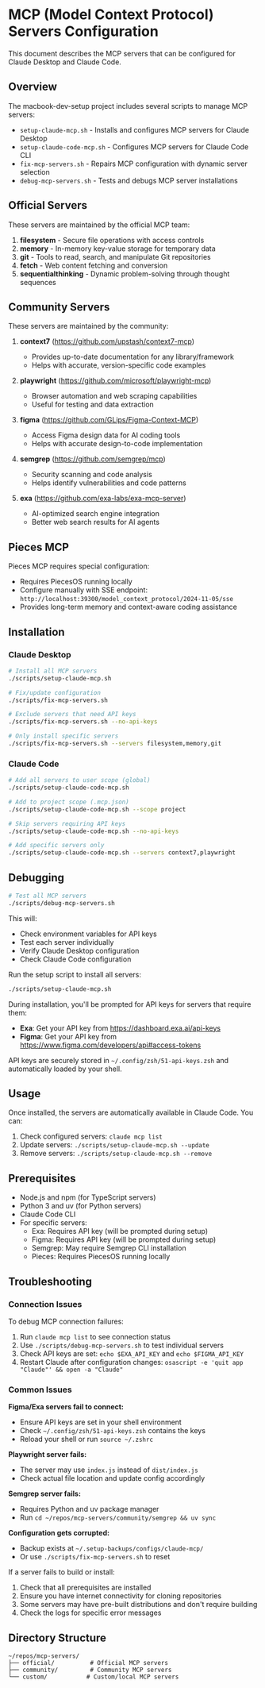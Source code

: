 # MCP (Model Context Protocol) Servers Configuration

This document describes the MCP servers that can be configured for Claude Desktop and Claude Code.

## Overview

The macbook-dev-setup project includes several scripts to manage MCP servers:

- `setup-claude-mcp.sh` - Installs and configures MCP servers for Claude Desktop
- `setup-claude-code-mcp.sh` - Configures MCP servers for Claude Code CLI
- `fix-mcp-servers.sh` - Repairs MCP configuration with dynamic server selection
- `debug-mcp-servers.sh` - Tests and debugs MCP server installations

## Official Servers

These servers are maintained by the official MCP team:

1. **filesystem** - Secure file operations with access controls
2. **memory** - In-memory key-value storage for temporary data
3. **git** - Tools to read, search, and manipulate Git repositories
4. **fetch** - Web content fetching and conversion
5. **sequentialthinking** - Dynamic problem-solving through thought sequences

## Community Servers

These servers are maintained by the community:

1. **context7** (https://github.com/upstash/context7-mcp)
   - Provides up-to-date documentation for any library/framework
   - Helps with accurate, version-specific code examples

2. **playwright** (https://github.com/microsoft/playwright-mcp)
   - Browser automation and web scraping capabilities
   - Useful for testing and data extraction

3. **figma** (https://github.com/GLips/Figma-Context-MCP)
   - Access Figma design data for AI coding tools
   - Helps with accurate design-to-code implementation

4. **semgrep** (https://github.com/semgrep/mcp)
   - Security scanning and code analysis
   - Helps identify vulnerabilities and code patterns

5. **exa** (https://github.com/exa-labs/exa-mcp-server)
   - AI-optimized search engine integration
   - Better web search results for AI agents

## Pieces MCP

Pieces MCP requires special configuration:
- Requires PiecesOS running locally
- Configure manually with SSE endpoint: `http://localhost:39300/model_context_protocol/2024-11-05/sse`
- Provides long-term memory and context-aware coding assistance

## Installation

### Claude Desktop

```bash
# Install all MCP servers
./scripts/setup-claude-mcp.sh

# Fix/update configuration
./scripts/fix-mcp-servers.sh

# Exclude servers that need API keys
./scripts/fix-mcp-servers.sh --no-api-keys

# Only install specific servers
./scripts/fix-mcp-servers.sh --servers filesystem,memory,git
```

### Claude Code

```bash
# Add all servers to user scope (global)
./scripts/setup-claude-code-mcp.sh

# Add to project scope (.mcp.json)
./scripts/setup-claude-code-mcp.sh --scope project

# Skip servers requiring API keys
./scripts/setup-claude-code-mcp.sh --no-api-keys

# Add specific servers only
./scripts/setup-claude-code-mcp.sh --servers context7,playwright
```

## Debugging

```bash
# Test all MCP servers
./scripts/debug-mcp-servers.sh
```

This will:
- Check environment variables for API keys
- Test each server individually
- Verify Claude Desktop configuration
- Check Claude Code configuration

Run the setup script to install all servers:

```bash
./scripts/setup-claude-mcp.sh
```

During installation, you'll be prompted for API keys for servers that require them:
- **Exa**: Get your API key from https://dashboard.exa.ai/api-keys
- **Figma**: Get your API key from https://www.figma.com/developers/api#access-tokens

API keys are securely stored in `~/.config/zsh/51-api-keys.zsh` and automatically loaded by your shell.

## Usage

Once installed, the servers are automatically available in Claude Code. You can:

1. Check configured servers: `claude mcp list`
2. Update servers: `./scripts/setup-claude-mcp.sh --update`
3. Remove servers: `./scripts/setup-claude-mcp.sh --remove`

## Prerequisites

- Node.js and npm (for TypeScript servers)
- Python 3 and uv (for Python servers)
- Claude Code CLI
- For specific servers:
  - Exa: Requires API key (will be prompted during setup)
  - Figma: Requires API key (will be prompted during setup)
  - Semgrep: May require Semgrep CLI installation
  - Pieces: Requires PiecesOS running locally

## Troubleshooting

### Connection Issues

To debug MCP connection failures:
1. Run `claude mcp list` to see connection status
2. Use `./scripts/debug-mcp-servers.sh` to test individual servers
3. Check API keys are set: `echo $EXA_API_KEY` and `echo $FIGMA_API_KEY`
4. Restart Claude after configuration changes: `osascript -e 'quit app "Claude"' && open -a "Claude"`

### Common Issues

**Figma/Exa servers fail to connect:**
- Ensure API keys are set in your shell environment
- Check `~/.config/zsh/51-api-keys.zsh` contains the keys
- Reload your shell or run `source ~/.zshrc`

**Playwright server fails:**
- The server may use `index.js` instead of `dist/index.js`
- Check actual file location and update config accordingly

**Semgrep server fails:**
- Requires Python and uv package manager
- Run `cd ~/repos/mcp-servers/community/semgrep && uv sync`

**Configuration gets corrupted:**
- Backup exists at `~/.setup-backups/configs/claude-mcp/`
- Or use `./scripts/fix-mcp-servers.sh` to reset

If a server fails to build or install:
1. Check that all prerequisites are installed
2. Ensure you have internet connectivity for cloning repositories
3. Some servers may have pre-built distributions and don't require building
4. Check the logs for specific error messages

## Directory Structure

```
~/repos/mcp-servers/
├── official/          # Official MCP servers
├── community/         # Community MCP servers
└── custom/           # Custom/local MCP servers
```